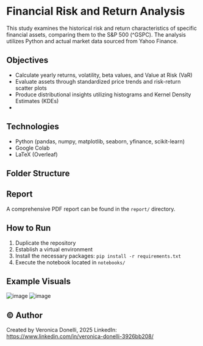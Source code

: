 # Financial Risk and Return Analysis

This study examines the historical risk and return characteristics of specific financial assets, comparing them to the S&P 500 (^GSPC). The analysis utilizes Python and actual market data sourced from Yahoo Finance.

## Objectives
- Calculate yearly returns, volatility, beta values, and Value at Risk (VaR)
- Evaluate assets through standardized price trends and risk-return scatter plots
- Produce distributional insights utilizing histograms and Kernel Density Estimates (KDEs)
- 
## Technologies
- Python (pandas, numpy, matplotlib, seaborn, yfinance, scikit-learn)
- Google Colab
- LaTeX (Overleaf)

## Folder Structure

## Report
A comprehensive PDF report can be found in the `report/` directory.

## How to Run
1. Duplicate the repository
2. Establish a virtual environment
3. Install the necessary packages: `pip install -r requirements.txt`
4. Execute the notebook located in `notebooks/`

## Example Visuals
![image](https://github.com/user-attachments/assets/15898f26-ec48-4708-bc55-a608714c7849)
![image](https://github.com/user-attachments/assets/45403c3a-d868-4860-bcb7-5f75078ef492)

## © Author
Created by Veronica Donelli, 2025 
LinkedIn: https://www.linkedin.com/in/veronica-donelli-3926bb208/  
